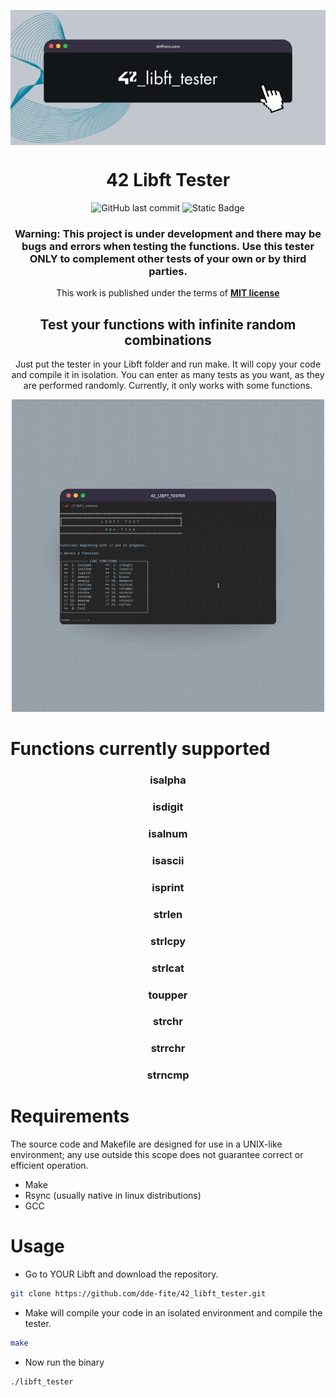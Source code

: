 <p align="center">
	<img align="center" src="media/42_libft_tester.jpg">
	<h1 align="center">42 Libft Tester</h1>
</p>

<p align="center">
	<img alt="GitHub last commit" src="https://img.shields.io/github/last-commit/dde-fite/42_libft">
	<img alt="Static Badge" src="https://img.shields.io/badge/work in progress-red"></a>
</p>

<h3 align="center">Warning: This project is under development and there may be bugs and errors when testing the functions. Use this tester ONLY to complement other tests of your own or by third parties.</h3>

<p align="center">
This work is published under the terms of <a href="LICENSE"><b>MIT license</b></a>
</p>

<div align="center">
	<h2>Test your functions with infinite random combinations</h2>
	<p align="center">Just put the tester in your Libft folder and run make. It will copy your code and compile it in isolation. You can enter as many tests as you want, as they are performed randomly. Currently, it only works with some functions.</p>
</div>

<p align="center">
	<img height="500" src="media/test.gif">
</p>

# Functions currently supported
<div align="center">
	<h3>isalpha</h3>
	<h3>isdigit</h3>
	<h3>isalnum</h3>
	<h3>isascii</h3>
	<h3>isprint</h3>
	<h3>strlen</h3>
	<h3>strlcpy</h3>
	<h3>strlcat</h3>
	<h3>toupper</h3>
	<h3>strchr</h3>
	<h3>strrchr</h3>
	<h3>strncmp</h3>
</div>

# Requirements
The source code and Makefile are designed for use in a UNIX-like environment; any use outside this scope does not guarantee correct or efficient operation.
- Make
- Rsync (usually native in linux distributions)
- GCC

# Usage
- Go to YOUR Libft and download the repository.
``` bash
git clone https://github.com/dde-fite/42_libft_tester.git
```

- Make will compile your code in an isolated environment and compile the tester.
``` bash
make
```

- Now run the binary
``` bash
./libft_tester
```